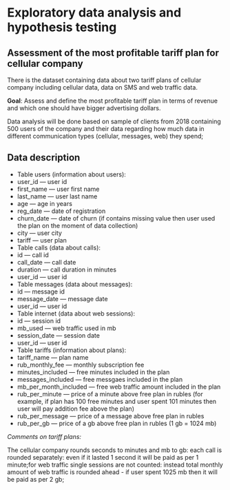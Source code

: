 # Exploratory data analysis and hypothesis testing

## Assessment of the most profitable tariff plan for cellular company
There is the dataset containing data about two tariff plans of cellular company including cellular data, data on SMS and web traffic data.

**Goal**: Assess and define the most profitable tariff plan in terms of revenue and which one should have bigger advertising dollars.

Data analysis will be done based on sample of clients from 2018 containing 500 users of the company and their data regarding how much data in different communication types (cellular, messages, web) they spend;

## Data description
  - Table users (information about users):
  - user_id — user id
  - first_name — user first name
  - last_name — user last name
  - age — age in years
  - reg_date — date of registration
  - churn_date — date of churn (if contains missing value then user used the plan on the moment of data collection)
  - city — user city
  - tariff — user plan
  - Table calls (data about calls):
  - id — call id
  - call_date — call date
  - duration — call duration in minutes
  - user_id — user id
  - Table messages (data about messages):
  - id — message id
  - message_date — message date
  - user_id — user id
  - Table internet (data about web sessions):
  - id — session id
  - mb_used — web traffic used in mb
  - session_date — session date
  - user_id — user id
  - Table tariffs (information about plans):
  - tariff_name — plan name
  - rub_monthly_fee — monthly subscription fee
  - minutes_included — free minutes included in the plan
  - messages_included — free messgaes included in the plan
  - mb_per_month_included — free web traffic amount included in the plan
  - rub_per_minute — price of a minute above free plan in rubles (for example, if plan has 100 free minutes and user spent 101 minutes then user will pay addition fee above the plan)
  - rub_per_message — price of a message above free plan in rubles
  - rub_per_gb — price of a gb above free plan in rubles (1 gb = 1024 mb)

*Comments on tariff plans:*

The cellular company rounds seconds to minutes and mb to gb: each call is rounded separately: even if it lasted 1 second it will be paid as per 1 minute;for web traffic single sessions are not counted: instead total monthly amount of web traffic is rounded ahead - if user spent 1025 mb then it will be paid as per 2 gb;
